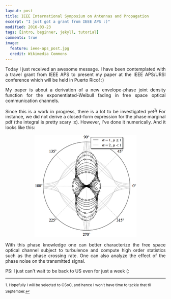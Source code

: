 ```yaml
---
layout: post
title: IEEE International Symposium on Antennas and Propagation 
excerpt: "I just got a grant from IEEE APS :)"
modified: 2016-03-23
tags: [intro, beginner, jekyll, tutorial]
comments: true
image:
  feature: ieee-aps_post.jpg
  credit: Wikimedia Commons
---
```

<p style='text-align: justify;'>
Today I just received an awesome message. I have been contemplated with a travel grant from IEEE APS to present my paper at the IEEE APS/URSI conference which will be held in Puerto Rico! :)
</p>

<p style='text-align: justify;'>
My paper is about a derivation of a new envelope-phase joint density function for the exponentiated-Weibull fading in free space optical communication channels.
</p>

<p style='text-align: justify;'>
Since this is a work in progress, there is a lot to be investigated yet<sup><a href="#fn1" id="ref1">1</a></sup>! For instance, we did not derive a closed-form expression for the phase marginal pdf (the integral is pretty scary :x). However, I've done it numerically. And it looks like this:
</p>

<center><img src="../images/phase_pdf.jpg" style="width:320px;height:320px;"></center>

<p style='text-align: justify;'>
With this phase knowledge one can better characterize the free space optical channel subject to turbulence and compute high order statistics such as the phase crossing rate. One can also analyze the effect of the phase noise on the transmitted signal.
</p>

<p style='text-align: justify;'>
PS: I just can't wait to be back to US even for just a week (:
</p>

<hr>
<sup id="fn1">1. Hopefully I will be selected to GSoC, and hence I won't have time to tackle that til September.<a href="#ref1" title="Jump back to footnote 1 in the text.">↩</a></sup>
